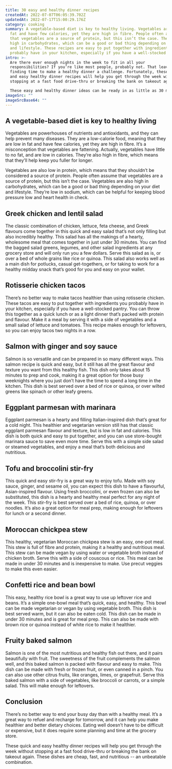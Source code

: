 ```yaml
---
title: 30 easy and healthy dinner recipes
createdAt: 2022-07-07T06:05:39.702Z
updatedAt: 2022-07-17T15:00:29.176Z
category: cooking
summary: A vegetable-based diet is key to healthy living. Vegetables are low in
  fat and have few calories, yet they are high in fibre. People often assume
  that vegetables are a source of protein, but this isn’t the case. They’re also
  high in carbohydrates, which can be a good or bad thing depending on your diet
  and lifestyle. These recipes are easy to put together with ingredients you
  probably have in your kitchen, especially if you have a well-stocked pantry.
intro: >-
  Are there ever enough nights in the week to fit in all your
  responsibilities? If you’re like most people, probably not. That leaves
  finding time to make a healthy dinner a challenge. Fortunately, these quick
  and easy healthy dinner recipes will help you get through the week without
  stopping at a fast food drive-thru or breaking the bank on takeout again. 

  These easy and healthy dinner ideas can be ready in as little as 30 minutes and cost no more than $10 per serving. That means they’re cheap, fast, and nutritious -- an unbeatable combination. Whether you’re after a one-pot supper, something for leftovers, or simple salads that can be quickly thrown together, we have you covered with these fantastic affordable and wholesome recipes.
imageSrc: ""
imageSrcBase64: ""
---
```


## A vegetable-based diet is key to healthy living

Vegetables are powerhouses of nutrients and antioxidants, and they can help prevent many diseases. They are a low-calorie food, meaning that they are low in fat and have few calories, yet they are high in fibre.
It’s a misconception that vegetables are fattening. Actually, vegetables have little to no fat, and are low in calories. They’re also high in fibre, which means that they’ll help keep you fuller for longer.

Vegetables are also low in protein, which means that they shouldn’t be considered a source of protein. People often assume that vegetables are a source of protein, but this isn’t the case.
Vegetables are also high in carbohydrates, which can be a good or bad thing depending on your diet and lifestyle. They’re low in sodium, which can be helpful for keeping blood pressure low and heart health in check.

## Greek chicken and lentil salad

The classic combination of chicken, lettuce, feta cheese, and Greek flavours come together in this quick and easy salad that’s not only filling but also incredibly healthy. This salad has all the makings of a hearty, wholesome meal that comes together in just under 30 minutes. You can find the bagged salad greens, legumes, and other salad ingredients at any grocery store and will only run you a few dollars. Serve this salad as is, or over a bed of whole grains like rice or quinoa. This salad also works well as a main dish for potlucks, casual get-togethers, or for taking to work for a healthy midday snack that’s good for you and easy on your wallet.

## Rotisserie chicken tacos

There’s no better way to make tacos healthier than using rotisserie chicken. These tacos are easy to put together with ingredients you probably have in your kitchen, especially if you have a well-stocked pantry. You can throw this together as a quick lunch or as a light dinner that’s packed with protein and flavour. Make it a meal by serving it with a side of vegetables and a small salad of lettuce and tomatoes. This recipe makes enough for leftovers, so you can enjoy tacos two nights in a row.

## Salmon with ginger and soy sauce

Salmon is so versatile and can be prepared in so many different ways. This salmon recipe is quick and easy, but it still has all the great flavour and texture you want from this healthy fish. This dish only takes about 15 minutes to prep and cook, making it a great option for those busy weeknights where you just don’t have the time to spend a long time in the kitchen. This dish is best served over a bed of rice or quinoa, or over wilted greens like spinach or other leafy greens.

## Eggplant parmesan with marinara

Eggplant parmesan is a hearty and filling Italian-inspired dish that’s great for a cold night. This healthier and vegetarian version still has that classic eggplant parmesan flavour and texture, but is low in fat and calories. This dish is both quick and easy to put together, and you can use store-bought marinara sauce to save even more time. Serve this with a simple side salad or steamed vegetables, and enjoy a meal that’s both delicious and nutritious.

## Tofu and broccolini stir-fry

This quick and easy stir-fry is a great way to enjoy tofu. Made with soy sauce, ginger, and sesame oil, you can expect this dish to have a flavourful, Asian-inspired flavour. Using fresh broccolini, or even frozen can also be substituted, this dish is a hearty and healthy meal perfect for any night of the week. This stir-fry is best served over a bed of rice, quinoa, or over noodles. It’s also a great option for meal prep, making enough for leftovers for lunch or a second dinner.

## Moroccan chickpea stew

This healthy, vegetarian Moroccan chickpea stew is an easy, one-pot meal. This stew is full of fibre and protein, making it a healthy and nutritious meal. This stew can be made vegan by using water or vegetable broth instead of chicken broth. Serve this with a side of couscous or rice. This meal can be made in under 30 minutes and is inexpensive to make. Use precut veggies to make this even easier.

## Confetti rice and bean bowl

This easy, healthy rice bowl is a great way to use up leftover rice and beans. It’s a simple one-bowl meal that’s quick, easy, and healthy. This bowl can be made vegetarian or vegan by using vegetable broth. This dish is best served warm, but it can also be eaten cold. This dish can be made in under 30 minutes and is great for meal prep. This can also be made with brown rice or quinoa instead of white rice to make it healthier.

## Fruity baked salmon

Salmon is one of the most nutritious and healthy fish out there, and it pairs beautifully with fruit. The sweetness of the fruit complements the salmon well, and this baked salmon is packed with flavour and easy to make. This dish can be made with fresh or frozen fruit, or even canned in a pinch. You can also use other citrus fruits, like oranges, limes, or grapefruit. Serve this baked salmon with a side of vegetables, like broccoli or carrots, or a simple salad. This will make enough for leftovers.

## Conclusion

There’s no better way to end your busy day than with a healthy meal. It’s a great way to refuel and recharge for tomorrow, and it can help you make healthier and better dietary choices. Eating well doesn’t have to be difficult or expensive, but it does require some planning and time at the grocery store.

These quick and easy healthy dinner recipes will help you get through the week without stopping at a fast food drive-thru or breaking the bank on takeout again. These dishes are cheap, fast, and nutritious -- an unbeatable combination.
